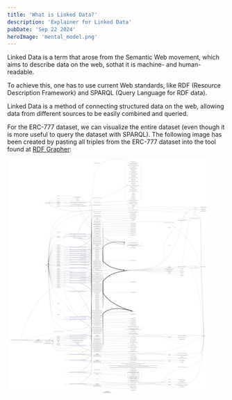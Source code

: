 ```yaml
---
title: 'What is Linked Data?'
description: 'Explainer for Linked Data'
pubDate: 'Sep 22 2024'
heroImage: 'mental_model.png'
---
```

Linked Data is a term that arose from the Semantic Web movement, which aims to describe data on the web, sothat it is machine- and human-readable.

To achieve this, one has to use current Web standards, like RDF (Resource Description Framework) and SPARQL (Query Language for RDF data).

Linked Data is a method of connecting structured data on the web, allowing data from different sources to be easily combined and queried.

For the ERC-777 dataset, we can visualize the entire dataset (even though it is more useful to query the dataset with SPARQL). The following image has been created by pasting all triples from the ERC-777 dataset into the tool found at [RDF Grapher](https://www.ldf.fi/service/rdf-grapher):

![ERC-777 dataset visualized](../../../public/image.png)
